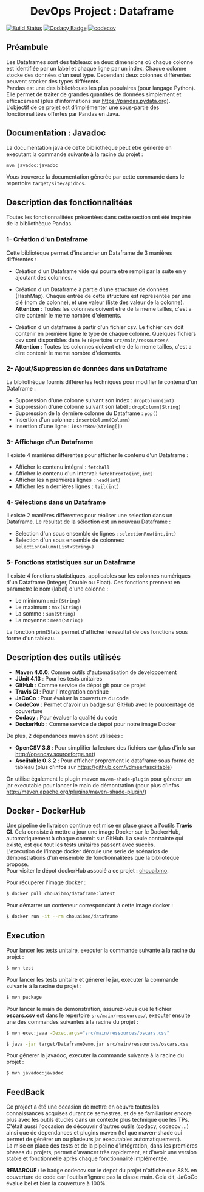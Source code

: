  <h1 align=center> DevOps Project : Dataframe</h1>

[![Build Status](https://travis-ci.com/chouaibMo/DevOps-dataframe-project.svg?branch=master)](https://travis-ci.com/chouaibMo/DevOps-dataframe-project)
[![Codacy Badge](https://api.codacy.com/project/badge/Grade/1fdc7e907c8c4640b11c5b4e96ac0496)](https://www.codacy.com/manual/chouaibMo/DevOpsProject?utm_source=github.com&amp;utm_medium=referral&amp;utm_content=chouaibMo/DevOpsProject&amp;utm_campaign=Badge_Grade)
[![codecov](https://codecov.io/gh/chouaibMo/DevOps-dataframe-project/branch/master/graph/badge.svg)](https://codecov.io/gh/chouaibMo/DevOps-dataframe-project)



## Préambule
Les Dataframes sont des tableaux en deux dimensions où chaque colonne est identifiée par un label et chaque ligne par un index. Chaque colonne stocke des données d’un seul type. Cependant deux colonnes différentes peuvent stocker des types différents.  
Pandas est une des bibliotèques les plus populaires (pour langage Python). Elle permet de traiter de grandes quantités de données simplement et efficacement (plus d'informations sur https://pandas.pydata.org).   
L’objectif de ce projet est d'implémenter une sous-partie des fonctionnalitées offertes par Pandas en Java.

## Documentation : Javadoc
La documentation java de cette bibliothèque peut etre génerée en executant la commande suivante à la racine du projet : 
```sh
mvn javadoc:javadoc
```
Vous trouverez la documentation génerée par cette commande dans le repertoire `target/site/apidocs`.


## Description des fonctionnalitées
Toutes les fonctionnalitées présentées dans cette section ont été inspirée de la bibliothèque Pandas.

### 1- Création d'un Dataframe
Cette bibliotèque permet d'instancier un Dataframe de 3 manières différentes :

- Création d'un Dataframe vide qui pourra etre rempli par la suite en y ajoutant des colonnes.

- Création d'un Dataframe à partie d'une structure de données (HashMap).
Chaque entrée de cette structure est représentée par une clé (nom de colonne), et une valeur (liste des valeur de la colonne).   
**Attention** : Toutes les colonnes doivent etre de la meme tailles, c'est a dire contenir le meme nombre d'elements.

- Création d'un dataframe à partir d'un fichier csv. Le fichier csv doit contenir en première ligne le type de chaque colonne.
Quelques fichiers csv sont disponibles dans le répertoire `src/main/ressources/`.   
**Attention** : Toutes les colonnes doivent etre de la meme tailles, c'est a dire contenir le meme nombre d'elements.


### 2- Ajout/Suppression de données dans un Dataframe
La bibliothèque fournis différentes techniques pour modifier le contenu d'un Dataframe :

- Suppression d'une colonne suivant son index : `dropColumn(int)`
- Suppression d'une colonne suivant son label : `dropColumn(String)`
- Suppression de la dernière colonne du Dataframe : `pop()`
- Insertion d'un colonne : `insertColumn(Column)`
- Insertion d'une ligne  : `insertRow(String[])`


### 3- Affichage d'un Dataframe
Il existe 4 manières différentes pour afficher le contenu d'un Dataframe :

- Afficher le contenu intégral     : `fetchAll`
- Afficher le contenu d'un interval: `fetchFromTo(int,int)`
- Afficher les n premières lignes  : `head(int)`
- Afficher les n dernières lignes  : `tail(int)`

### 4- Sélections dans un Dataframe
Il existe 2 manières différentes pour réaliser une selection dans un Dataframe.
Le résultat de la sélection est un nouveau Dataframe : 

- Selection d'un sous ensemble de lignes  : `selectionRow(int,int)`
- Selection d'un sous ensemble de colonnes: `selectionColumn(List<String>)`

### 5- Fonctions statistiques sur un Dataframe
Il existe 4 fonctions statistiques, applicables sur les colonnes numériques d'un Dataframe (Integer, Double ou Float). Ces fonctions prennent en parametre le nom (label) d'une colonne : 

- Le minimum : `min(String)`
- Le maximum : `max(String)`
- La somme   : `sum(String)`
- La moyenne : `mean(String)`

La fonction printStats permet d'afficher le resultat de ces fonctions sous forme d'un tableau.

## Description des outils utilisés
-  **Maven 4.0.0**: Comme outils d'automatisation de developpement
-  **JUnit 4.13** : Pour les tests unitaires
-  **GitHub**     : Comme service de dépot git pour ce projet
-  **Travis CI**  : Pour l'integration continue
-  **JaCoCo**     : Pour évaluer la couverture du code
-  **CodeCov**    : Permet d'avoir un badge sur GitHub avec le pourcentage de couverture
-  **Codacy**     : Pour évaluer la qualité du code
-  **DockerHub**  : Comme service de dépot pour notre image Docker


De plus, 2 dépendances maven sont utilisées : 

- **OpenCSV 3.8**      : Pour simplifier la lecture des fichiers csv (plus d'info sur http://opencsv.sourceforge.net)
- **Asciitable 0.3.2** : Pour afficher proprement le dataframe sous forme de tableau (plus d'infos sur https://github.com/vdmeer/asciitable)

On utilise également le plugin maven `maven-shade-plugin` pour génerer un jar executable pour lancer le main de démontration (pour plus d'infos http://maven.apache.org/plugins/maven-shade-plugin/)

## Docker - DockerHub
Une pipeline de livraison continue est mise en place grace a l'outils **Travis CI**. Cela consiste à mettre a jour une image Docker sur le DockerHub, automatiquement à chaque commit sur GitHub. La seule contrainte qui existe, est que tout les tests unitaires passent avec succès.   
L'execution de l'image docker déroule une serie de scénarios de démonstrations d'un ensemble de fonctionnalitées que la bibliotèque propose.   
Pour visiter le dépot dockerHub associé a ce projet : [chouaibmo](https://hub.docker.com/u/chouaibmo).   

Pour récuperer l'image docker :
```sh
$ docker pull chouaibmo/dataframe:latest
```
Pour démarrer un conteneur correspondant à cette image docker :
```sh
$ docker run -it --rm chouaibmo/dataframe
```

## Execution
Pour lancer les tests unitaire, executer la commande suivante à la racine du projet :
```sh
$ mvn test
```
Pour lancer les tests unitaire et génerer le jar, executer la commande suivante à la racine du projet :
```sh
$ mvn package
```
Pour lancer le main de demonstration, assurez-vous que le fichier **oscars.csv** est dans le répertoire `src/main/ressources/`, executer ensuite une des commandes suivantes à la racine du projet :
```sh
$ mvn exec:java -Dexec.args="src/main/ressources/oscars.csv"
```
```sh
$ java -jar target/DataframeDemo.jar src/main/ressources/oscars.csv
```

Pour génerer la javadoc, executer la commande suivante à la racine du projet :

```sh
$ mvn javadoc:javadoc
```
## FeedBack

Ce project a été une occasion de mettre en oeuvre toutes les connaissances acquises durant ce semestres, et de se familiariser encore plus avec les outils étudiés dans un contexte plus technique que les TPs. C'était aussi l'occasion de découvrir d'autres outils (codacy, codecov ...) ainsi que de dependances et plugins maven (tel que maven-shade qui permet de générer un ou plusieurs jar executables automatiquement).     
La mise en place des tests et de la pipeline d'intégration, dans les premières phases du projets, permet d'avancer très rapidement, et d'avoir une version stable et fonctionnelle après chaque fonctionnalité implémentée.   

**REMARQUE :** le badge codecov sur le depot du projet n'affiche que 88% en couverture de code car l'outils n'ignore pas la classe main. Cela dit, JaCoCo évalue bel et bien la couverture à 100%.
